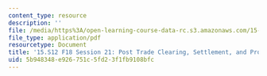 ```yaml
---
content_type: resource
description: ''
file: /media/https%3A/open-learning-course-data-rc.s3.amazonaws.com/15-s12-blockchain-and-money-fall-2018/5b948348e926751c5fd23f1fb9108bfc_MIT15_S12F18_ses21.pdf
file_type: application/pdf
resourcetype: Document
title: '15.S12 F18 Session 21: Post Trade Clearing, Settlement, and Processing'
uid: 5b948348-e926-751c-5fd2-3f1fb9108bfc
---
```

